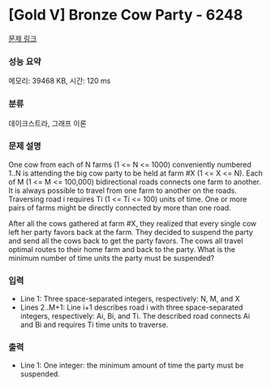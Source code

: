 # [Gold V] Bronze Cow Party - 6248 

[문제 링크](https://www.acmicpc.net/problem/6248) 

### 성능 요약

메모리: 39468 KB, 시간: 120 ms

### 분류

데이크스트라, 그래프 이론

### 문제 설명

<p>One cow from each of N farms (1 <= N <= 1000) conveniently numbered 1..N is attending the big cow party to be held at farm #X (1 <= X <= N). Each of M (1 <= M <= 100,000) bidirectional roads connects one farm to another. It is always possible to travel from one farm to another on the roads. Traversing road i requires Ti (1 <= Ti <= 100) units of time. One or more pairs of farms might be directly connected by more than one road.</p>

<p>After all the cows gathered at farm #X, they realized that every single cow left her party favors back at the farm. They decided to suspend the party and send all the cows back to get the party favors. The cows all travel optimal routes to their home farm and back to the party. What is the minimum number of time units the party must be suspended?</p>

### 입력 

 <ul>
	<li>Line 1: Three space-separated integers, respectively: N, M, and X</li>
	<li>Lines 2..M+1: Line i+1 describes road i with three space-separated integers, respectively: Ai, Bi, and Ti. The described road connects Ai and Bi and requires Ti time units to traverse.</li>
</ul>

<p> </p>

### 출력 

 <ul>
	<li>Line 1: One integer: the minimum amount of time the party must be suspended.</li>
</ul>


